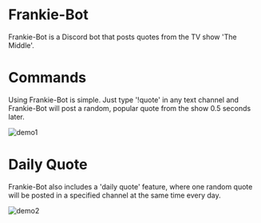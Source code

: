 # Frankie-Bot
Frankie-Bot is a Discord bot that posts quotes from the TV show 'The Middle'.

# Commands
Using Frankie-Bot is simple. Just type '!quote' in any text channel and Frankie-Bot will post a random, popular quote from the show 0.5 seconds later.

![demo1](https://user-images.githubusercontent.com/58308897/130088489-946273a1-b6b0-4409-b722-e7446104c9f3.jpg)

# Daily Quote
Frankie-Bot also includes a 'daily quote' feature, where one random quote will be posted in a specified channel at the same time every day.

![demo2](https://user-images.githubusercontent.com/58308897/130089834-cd59c1b6-e46c-4c6e-af08-63816f4e8ffd.jpg)

